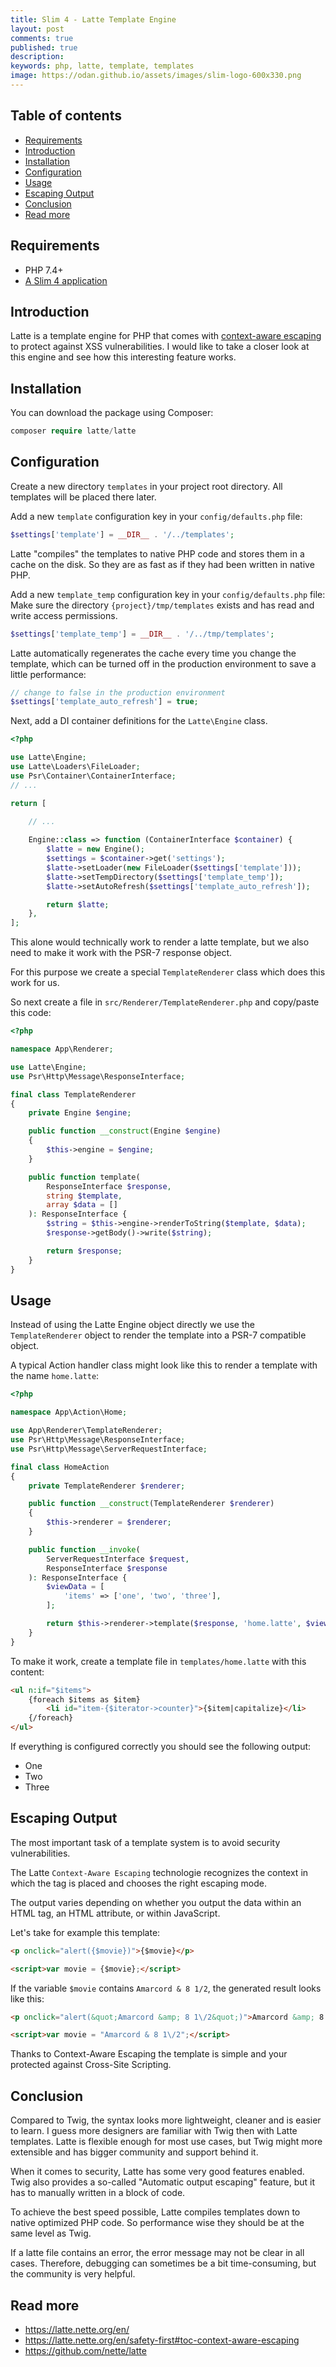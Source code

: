 ```yaml
---
title: Slim 4 - Latte Template Engine
layout: post
comments: true
published: true
description:
keywords: php, latte, template, templates
image: https://odan.github.io/assets/images/slim-logo-600x330.png
---
```


## Table of contents

* [Requirements](#requirements)
* [Introduction](#introduction)
* [Installation](#installation)
* [Configuration](#configuration)
* [Usage](#usage)
* [Escaping Output](#escaping-output)
* [Conclusion](#conclusion)
* [Read more](#read-more)

## Requirements

* PHP 7.4+
* [A Slim 4 application](https://odan.github.io/2019/11/05/slim4-tutorial.html)

## Introduction

Latte is a template engine for PHP that comes with 
[context-aware escaping](https://latte.nette.org/en/safety-first#toc-context-aware-escaping)
to protect against XSS vulnerabilities. 
I would like to take a closer look at this engine and see how this
interesting feature works.

## Installation

You can download the package using Composer:

```php
composer require latte/latte
```

## Configuration

Create a new directory `templates` in your project root directory.
All templates will be placed there later.

Add a new `template` configuration key in your `config/defaults.php` file: 

```php
$settings['template'] = __DIR__ . '/../templates';
```

Latte "compiles" the templates to native PHP code and stores them in 
a cache on the disk. So they are as fast as if they 
had been written in native PHP.

Add a new `template_temp` configuration key in your `config/defaults.php` file:
Make sure the directory `{project}/tmp/templates` exists and has read and write access permissions.

```php
$settings['template_temp'] = __DIR__ . '/../tmp/templates';
```

Latte automatically regenerates the cache every time you 
change the template, which can be turned off in the 
production environment to save a little performance:

```php
// change to false in the production environment
$settings['template_auto_refresh'] = true;
```

Next, add a DI container definitions for the `Latte\Engine` class.

```php
<?php

use Latte\Engine;
use Latte\Loaders\FileLoader;
use Psr\Container\ContainerInterface;
// ...

return [

    // ...
    
    Engine::class => function (ContainerInterface $container) {
        $latte = new Engine();
        $settings = $container->get('settings');
        $latte->setLoader(new FileLoader($settings['template']));
        $latte->setTempDirectory($settings['template_temp']);
        $latte->setAutoRefresh($settings['template_auto_refresh']);

        return $latte;
    },
];
```

This alone would technically work to render a latte template,
but we also need to make it work with the PSR-7 response object.

For this purpose we create a special `TemplateRenderer` 
class which does this work for us.

So next create a file in `src/Renderer/TemplateRenderer.php` and copy/paste this code:

```php
<?php

namespace App\Renderer;

use Latte\Engine;
use Psr\Http\Message\ResponseInterface;

final class TemplateRenderer
{
    private Engine $engine;

    public function __construct(Engine $engine)
    {
        $this->engine = $engine;
    }

    public function template(
        ResponseInterface $response,
        string $template,
        array $data = []
    ): ResponseInterface {
        $string = $this->engine->renderToString($template, $data);
        $response->getBody()->write($string);

        return $response;
    }
}
```

## Usage

Instead of using the Latte Engine object directly we use the `TemplateRenderer` object
to render the template into a PSR-7 compatible object.

A typical Action handler class might look like this to render a template with the name `home.latte`:

```php
<?php

namespace App\Action\Home;

use App\Renderer\TemplateRenderer;
use Psr\Http\Message\ResponseInterface;
use Psr\Http\Message\ServerRequestInterface;

final class HomeAction
{
    private TemplateRenderer $renderer;

    public function __construct(TemplateRenderer $renderer)
    {
        $this->renderer = $renderer;
    }

    public function __invoke(
        ServerRequestInterface $request,
        ResponseInterface $response
    ): ResponseInterface {
        $viewData = [
            'items' => ['one', 'two', 'three'],
        ];

        return $this->renderer->template($response, 'home.latte', $viewData);
    }
}

```

To make it work, create a template file in `templates/home.latte` with this content:

```html
<ul n:if="$items">
    {foreach $items as $item}
        <li id="item-{$iterator->counter}">{$item|capitalize}</li>
    {/foreach}
</ul>
```

If everything is configured correctly you should see the following output:

* One
* Two
* Three


## Escaping Output

The most important task of a template system is to avoid
security vulnerabilities. 

The Latte `Context-Aware Escaping` technologie recognizes 
the context in which the tag is placed and chooses the right escaping mode.

The output varies depending on whether you 
output the data within an HTML tag, an HTML attribute, 
or within JavaScript.

Let's take for example this template:

```html
<p onclick="alert({$movie})">{$movie}</p>

<script>var movie = {$movie};</script>
```

If the variable `$movie` contains `Amarcord & 8 1/2`, the generated 
result looks like this:

```html
<p onclick="alert(&quot;Amarcord &amp; 8 1\/2&quot;)">Amarcord &amp; 8 1/2</p>

<script>var movie = "Amarcord & 8 1\/2";</script>
```

Thanks to Context-Aware Escaping the template is simple 
and your protected against Cross-Site Scripting.

## Conclusion

Compared to Twig, the syntax looks more lightweight, cleaner and is easier to learn.
I guess more designers are familiar with Twig then with Latte templates.
Latte is flexible enough for most use cases, but Twig might more extensible and has
bigger community and support behind it. 

When it comes to security, Latte has some very good features enabled.
Twig also provides a so-called "Automatic output escaping" feature, but it
has to manually written in a block of code.

To achieve the best speed possible, Latte compiles templates down 
to native optimized PHP code. So performance wise they should be at the same
level as Twig.

If a latte file contains an error, the error message may not be
clear in all cases. Therefore, debugging can sometimes be a bit
time-consuming, but the community is very helpful.

## Read more

* <https://latte.nette.org/en/>
* <https://latte.nette.org/en/safety-first#toc-context-aware-escaping>
* <https://github.com/nette/latte>
